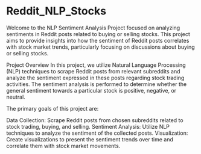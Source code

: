 # Reddit_NLP_Stocks
Welcome to the NLP Sentiment Analysis Project focused on analyzing sentiments in Reddit posts related to buying or selling stocks. This project aims to provide insights into how the sentiment of Reddit posts correlates with stock market trends, particularly focusing on discussions about buying or selling stocks.

Project Overview
In this project, we utilize Natural Language Processing (NLP) techniques to scrape Reddit posts from relevant subreddits and analyze the sentiment expressed in these posts regarding stock trading activities. The sentiment analysis is performed to determine whether the general sentiment towards a particular stock is positive, negative, or neutral.

The primary goals of this project are:

Data Collection: Scrape Reddit posts from chosen subreddits related to stock trading, buying, and selling.
Sentiment Analysis: Utilize NLP techniques to analyze the sentiment of the collected posts.
Visualization: Create visualizations to present the sentiment trends over time and correlate them with stock market movements.
